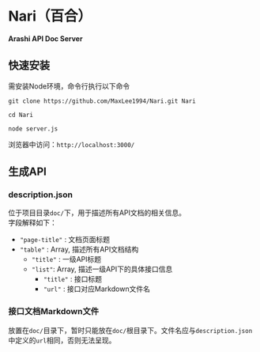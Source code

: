 # Nari（百合）
**Arashi API Doc Server**

## 快速安装

需安装Node环境，命令行执行以下命令

    git clone https://github.com/MaxLee1994/Nari.git Nari
    
    cd Nari
    
    node server.js

浏览器中访问：`http://localhost:3000/`
    
## 生成API

### description.json

位于项目目录`doc/`下，用于描述所有API文档的相关信息。  
字段解释如下：

+ `"page-title"` : 文档页面标题
+ `"table"` : Array, 描述所有API文档结构
	+ `"title"` : 一级API标题
	+ `"list"`: Array, 描述一级API下的具体接口信息
		- `"title"` : 接口标题
		- `"url"` : 接口对应Markdown文件名


### 接口文档Markdown文件

放置在`doc/`目录下，暂时只能放在`doc/`根目录下。文件名应与`description.json`中定义的`url`相同，否则无法呈现。